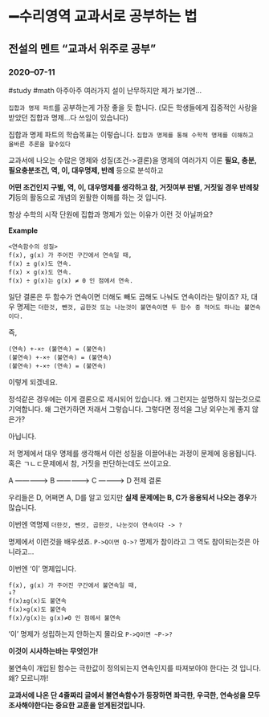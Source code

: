 # ➖수리영역 교과서로 공부하는 법
## 전설의 멘트 “교과서 위주로 공부”
### 2020–07-11
#study #math
아주아주 여러가지 설이 난무하지만 제가 보기엔…

`집합과 명제 파트`를 공부하는게 가장 좋을 듯 합니다.
(모든 학생들에게 집중적인 사랑을 받았던 집합과 명제…다 쓰임이 있습니다)
 
집합과 명제 파트의 학습목표는 이렇습니다.
`집합과 명제를 통해 수학적 명제를 이해하고 올바른 추론을 할수있다`
 
교과서에 나오는 수많은 명제와 성질(조건->결론)을 명제의 여러가지 이론
**필요, 충분, 필요충분조건, 역, 이, 대우명제, 반례** 등으로 분석하고
 
**어떤 조건인지 구별, 역, 이, 대우명제를 생각하고 참, 거짓여부 판별, 거짓일 경우 반례찾기**등의 활동으로
개념의 원활한 이해를 하는 것 입니다.
 
항상 수학의 시작 단원에 집합과 명제가 있는 이유가 이런 것 아닐까요?
 
**Example**
```
<연속함수의 성질>
f(x), g(x) 가 주어진 구간에서 연속일 때,
f(x) ± g(x)도 연속.
f(x) × g(x)도 연속.
f(x) ÷ g(x)는 g(x) ≠ 0 인 점에서 연속.
```

일단 결론은 두 함수가 연속이면 더해도 빼도 곱해도 나눠도 연속이라는 말이죠?
자, 대우 명제는 `더한것, 뺀것, 곱한것 또는 나눈것이 불연속이면 두 함수 중 적어도 하나는 불연속이다.`
 
즉,
```
(연속) +-×÷ (불연속) = (불연속)
(불연속) +-×÷ (불연속) = (불연속)
(불연속) +-×÷ (연속) = (불연속)
```
이렇게 되겠네요.

정석같은 경우에는 이게 결론으로 제시되어 있습니다. 왜 그런지는 설명하지 않는것으로 기억합니다.
왜 그런가하면 저래서 그렇습니다. 그렇다면 정석을 그냥 외우는게 좋지 않은가?
 
아닙니다.

저 명제에서 대우 명제를 생각해서 이런 성질을 이끌어내는 과정이 문제에 응용됩니다.
혹은 ㄱㄴㄷ문제에서 참, 거짓을 판단하는데도 쓰이고요.
 
  A —————> B —————> C ————> D
전제                                              결론

우리들은 D, 어쩌면 A, D를 알고 있지만 **실제 문제에는 B, C가 응용되서 나오는 경우**가 많습니다.
 
이번엔 역명제
`더한것, 뺀것, 곱한것, 나눈것이 연속이다 -> ?`
 
명제에서 이런것을 배우셨죠.
`P->Q이면 Q->?`
명제가 참이라고 그 역도 참이되는것은 아니라고…
 
이번엔 ‘이’ 명제입니다.
```
f(x), g(x) 가 주어진 구간에서 불연속일 때,
↓?
f(x)±g(x)도 불연속
f(x)×g(x)도 불연속
f(x)/g(x)는 g(x)≠0 인 점에서 불연속
```

‘이’ 명제가 성립하는지 안하는지 몰라요
`P->Q이면 ~P->?`
 
**이것이 시사하는바는 무엇인가!**
 
불연속이 개입된 함수는 극한값이 정의되는지 연속인지를 따져보아야 한다는 것 입니다.
왜? 모르니까!
 
**교과서에 나온 단 4줄짜리 글에서 불연속함수가 등장하면 좌극한, 우극한, 연속성을 모두 조사해야한다는 중요한 교훈을 얻게된것입니다.**